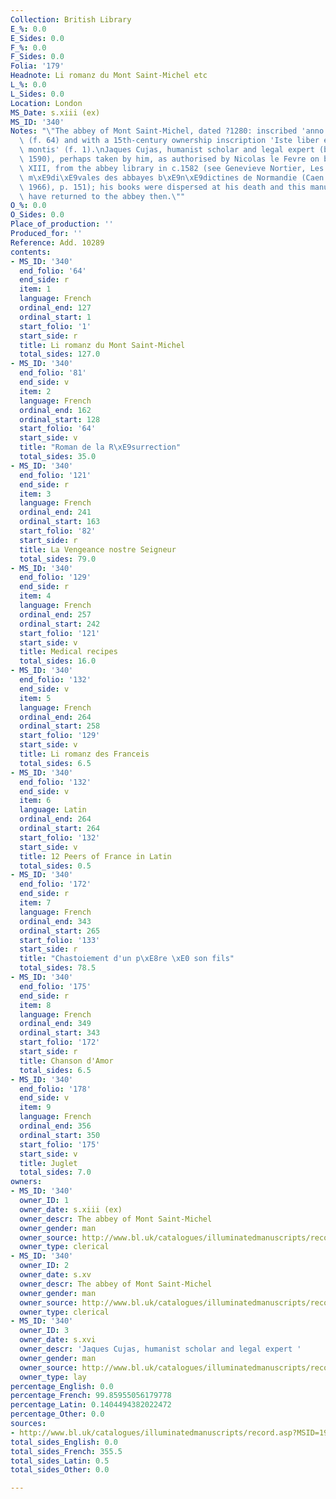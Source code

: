 ```yaml
---
Collection: British Library
E_%: 0.0
E_Sides: 0.0
F_%: 0.0
F_Sides: 0.0
Folia: '179'
Headnote: Li romanz du Mont Saint-Michel etc
L_%: 0.0
L_Sides: 0.0
Location: London
MS_Date: s.xiii (ex)
MS_ID: '340'
Notes: "\"The abbey of Mont Saint-Michel, dated ?1280: inscribed 'anno octog[esimo]',\
  \ (f. 64) and with a 15th-century ownership inscription 'Iste liber est de thesauraria\
  \ montis' (f. 1).\nJaques Cujas, humanist scholar and legal expert (b. 1529, d.\
  \ 1590), perhaps taken by him, as authorised by Nicolas le Fevre on behalf of Louis\
  \ XIII, from the abbey library in c.1582 (see Genevieve Nortier, Les bibliotheques\
  \ m\xE9di\xE9vales des abbayes b\xE9n\xE9dictines de Normandie (Caen: Caron et cie,\
  \ 1966), p. 151); his books were dispersed at his death and this manuscript may\
  \ have returned to the abbey then.\""
O_%: 0.0
O_Sides: 0.0
Place_of_production: ''
Produced_for: ''
Reference: Add. 10289
contents:
- MS_ID: '340'
  end_folio: '64'
  end_side: r
  item: 1
  language: French
  ordinal_end: 127
  ordinal_start: 1
  start_folio: '1'
  start_side: r
  title: Li romanz du Mont Saint-Michel
  total_sides: 127.0
- MS_ID: '340'
  end_folio: '81'
  end_side: v
  item: 2
  language: French
  ordinal_end: 162
  ordinal_start: 128
  start_folio: '64'
  start_side: v
  title: "Roman de la R\xE9surrection"
  total_sides: 35.0
- MS_ID: '340'
  end_folio: '121'
  end_side: r
  item: 3
  language: French
  ordinal_end: 241
  ordinal_start: 163
  start_folio: '82'
  start_side: r
  title: La Vengeance nostre Seigneur
  total_sides: 79.0
- MS_ID: '340'
  end_folio: '129'
  end_side: r
  item: 4
  language: French
  ordinal_end: 257
  ordinal_start: 242
  start_folio: '121'
  start_side: v
  title: Medical recipes
  total_sides: 16.0
- MS_ID: '340'
  end_folio: '132'
  end_side: v
  item: 5
  language: French
  ordinal_end: 264
  ordinal_start: 258
  start_folio: '129'
  start_side: v
  title: Li romanz des Franceis
  total_sides: 6.5
- MS_ID: '340'
  end_folio: '132'
  end_side: v
  item: 6
  language: Latin
  ordinal_end: 264
  ordinal_start: 264
  start_folio: '132'
  start_side: v
  title: 12 Peers of France in Latin
  total_sides: 0.5
- MS_ID: '340'
  end_folio: '172'
  end_side: r
  item: 7
  language: French
  ordinal_end: 343
  ordinal_start: 265
  start_folio: '133'
  start_side: r
  title: "Chastoiement d'un p\xE8re \xE0 son fils"
  total_sides: 78.5
- MS_ID: '340'
  end_folio: '175'
  end_side: r
  item: 8
  language: French
  ordinal_end: 349
  ordinal_start: 343
  start_folio: '172'
  start_side: r
  title: Chanson d'Amor
  total_sides: 6.5
- MS_ID: '340'
  end_folio: '178'
  end_side: v
  item: 9
  language: French
  ordinal_end: 356
  ordinal_start: 350
  start_folio: '175'
  start_side: v
  title: Juglet
  total_sides: 7.0
owners:
- MS_ID: '340'
  owner_ID: 1
  owner_date: s.xiii (ex)
  owner_descr: The abbey of Mont Saint-Michel
  owner_gender: man
  owner_source: http://www.bl.uk/catalogues/illuminatedmanuscripts/record.asp?MSID=1933&CollID=27&NStart=10289
  owner_type: clerical
- MS_ID: '340'
  owner_ID: 2
  owner_date: s.xv
  owner_descr: The abbey of Mont Saint-Michel
  owner_gender: man
  owner_source: http://www.bl.uk/catalogues/illuminatedmanuscripts/record.asp?MSID=1933&CollID=27&NStart=10289
  owner_type: clerical
- MS_ID: '340'
  owner_ID: 3
  owner_date: s.xvi
  owner_descr: 'Jaques Cujas, humanist scholar and legal expert '
  owner_gender: man
  owner_source: http://www.bl.uk/catalogues/illuminatedmanuscripts/record.asp?MSID=1933&CollID=27&NStart=10289
  owner_type: lay
percentage_English: 0.0
percentage_French: 99.85955056179778
percentage_Latin: 0.1404494382022472
percentage_Other: 0.0
sources:
- http://www.bl.uk/catalogues/illuminatedmanuscripts/record.asp?MSID=1933&CollID=27&NStart=10289
total_sides_English: 0.0
total_sides_French: 355.5
total_sides_Latin: 0.5
total_sides_Other: 0.0

---
```

